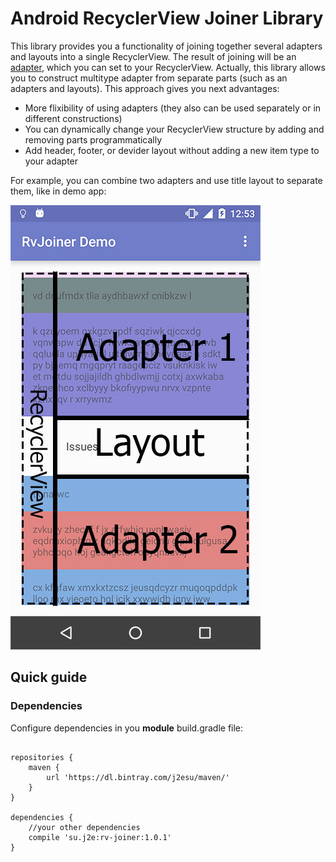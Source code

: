# Android RecyclerView Joiner Library

This library provides you a functionality of joining together several adapters and layouts into a single RecyclerView. The result of joining will be an [adapter](http://developer.android.com/intl/ru/reference/android/support/v7/widget/RecyclerView.Adapter.html), which you can set to your RecyclerView. Actually, this library allows you to construct multitype adapter from separate parts (such as an adapters and layouts). This approach gives you next advantages:
* More flixibility of using adapters (they also can be used separately or in different constructions)
* You can dynamically change your RecyclerView structure by adding and removing parts programmatically
* Add header, footer, or devider layout without adding a new item type to your adapter

For example, you can combine two adapters and use title layout to separate them, like in demo app:

![Example screenshot](img/readme-1.jpg)

## Quick guide

### Dependencies

Configure dependencies in you <b>module</b> build.gradle file:

<pre><code>
repositories {
    maven {
        url 'https://dl.bintray.com/j2esu/maven/'
    }
}

dependencies {
    //your other dependencies
    compile 'su.j2e:rv-joiner:1.0.1'
}
</code></pre>

